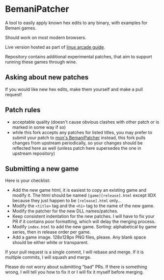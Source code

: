 # BemaniPatcher
A tool to easily apply known hex edits to any binary, with examples for Bemani games.

Should work on most modern browsers.

Live version hosted as part of [linux arcade guide](https://nixac.codeberg.page/patcher/).

Repository contains additional experimental patches, that aim to support running these games through wine.

## Asking about new patches
If you would like new hex edits, make them yourself and make a pull request!

## Patch rules
- acceptable quality (doesn't cause obvious clashes with other patch or is marked in some way if so)
- while this fork accepts any patches for listed titles, you may prefer to submit your patch to [mon's BemaniPatcher](https://github.com/mon/BemaniPatcher/) instead, this fork pulls changes from upstream periodically, so your changes should be reflected here as well (unless patch here supersedes the one in upstream repository)

## Submitting a new game
Here is your checklist:
- Add the new game html, it is easiest to copy an existing game and modify it.
  The html should be named `[game][release].html` except IIDX because they just
  happen to be `[release].html` only...
- Modify the `<title>` tag and the `<h1>` tag to the name of the new game.
- Modify the patcher for the new DLL names/patches.
- Keep consistent indentation for the new patches. I will have to fix your PR if
  it contains poor formatting, which will delay the merging process.
- Modify `index.html` to add the new game. Sorting: alphabetical by game series,
  then in release order per game.
- Add a game image. 128x128px PNG files, please. Any blank space should be
  either white or transparent.

If your pull request is a single commit, I will rebase and merge. If it is
multiple commits, I will squash and merge.

Please do not worry about submitting "bad" PRs. If there is something wrong, I
will tell you how to fix it or I will fix it myself before merging.
